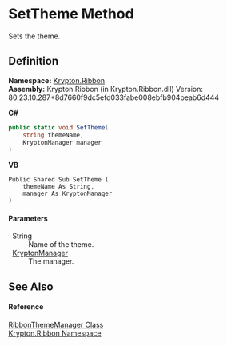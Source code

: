 # SetTheme Method


Sets the theme.



## Definition
**Namespace:** <a href="1e9bc734-cff9-e9b8-f013-94cdac669794.md">Krypton.Ribbon</a>  
**Assembly:** Krypton.Ribbon (in Krypton.Ribbon.dll) Version: 80.23.10.287+8d7660f9dc5efd033fabe008ebfb904beab6d444

**C#**
``` C#
public static void SetTheme(
	string themeName,
	KryptonManager manager
)
```
**VB**
``` VB
Public Shared Sub SetTheme ( 
	themeName As String,
	manager As KryptonManager
)
```



#### Parameters
<dl><dt>  String</dt><dd>Name of the theme.</dd><dt>  <a href="fd000c89-b24b-9dde-c880-bccf31b10060.md">KryptonManager</a></dt><dd>The manager.</dd></dl>

## See Also


#### Reference
<a href="7f4727b0-6564-3556-210e-c82c0af896f8.md">RibbonThemeManager Class</a>  
<a href="1e9bc734-cff9-e9b8-f013-94cdac669794.md">Krypton.Ribbon Namespace</a>  
